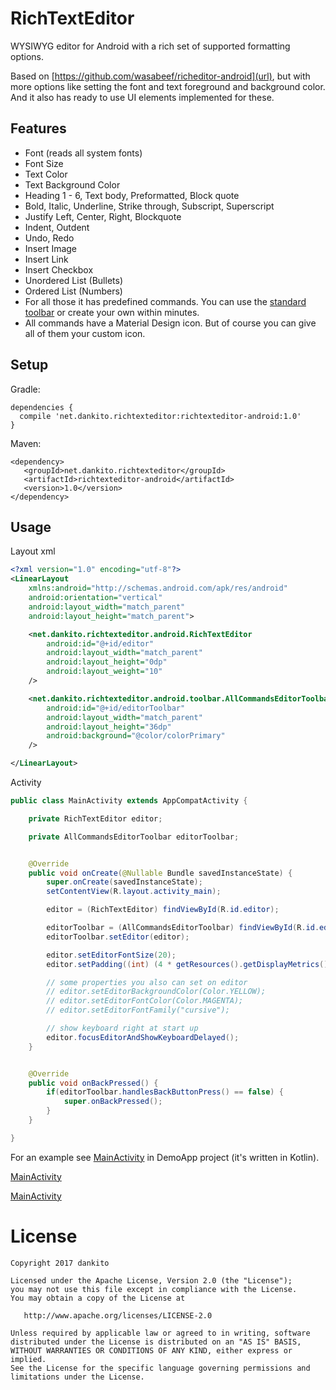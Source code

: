 # RichTextEditor
WYSIWYG editor for Android with a rich set of supported formatting options.

Based on [https://github.com/wasabeef/richeditor-android](url), but with more options like setting the font and text foreground and background color.
And it also has ready to use UI elements implemented for these.


## Features

- Font (reads all system fonts)
- Font Size
- Text Color
- Text Background Color
- Heading 1 - 6, Text body, Preformatted, Block quote
- Bold, Italic, Underline, Strike through, Subscript, Superscript
- Justify Left, Center, Right, Blockquote
- Indent, Outdent
- Undo, Redo
- Insert Image
- Insert Link
- Insert Checkbox
- Unordered List (Bullets)
- Ordered List (Numbers)
- For all those it has predefined commands. You can use the [standard toolbar](https://github.com/dankito/RichTextEditor/blob/master/RichTextEditorAndroid/src/main/kotlin/net/dankito/richtexteditor/android/toolbar/AllCommandsEditorToolbar.kt) or create your own within minutes.
- All commands have a Material Design icon. But of course you can give all of them your custom icon.



## Setup

Gradle:
```
dependencies {
  compile 'net.dankito.richtexteditor:richtexteditor-android:1.0'
}
```

Maven:
```
<dependency>
   <groupId>net.dankito.richtexteditor</groupId>
   <artifactId>richtexteditor-android</artifactId>
   <version>1.0</version>
</dependency>
```


## Usage

Layout xml

```xml
<?xml version="1.0" encoding="utf-8"?>
<LinearLayout
    xmlns:android="http://schemas.android.com/apk/res/android"
    android:orientation="vertical"
    android:layout_width="match_parent"
    android:layout_height="match_parent">

    <net.dankito.richtexteditor.android.RichTextEditor
        android:id="@+id/editor"
        android:layout_width="match_parent"
        android:layout_height="0dp"
        android:layout_weight="10"
    />

    <net.dankito.richtexteditor.android.toolbar.AllCommandsEditorToolbar
        android:id="@+id/editorToolbar"
        android:layout_width="match_parent"
        android:layout_height="36dp"
        android:background="@color/colorPrimary"
    />

</LinearLayout>
```

Activity

```java
public class MainActivity extends AppCompatActivity {

    private RichTextEditor editor;

    private AllCommandsEditorToolbar editorToolbar;


    @Override
    public void onCreate(@Nullable Bundle savedInstanceState) {
        super.onCreate(savedInstanceState);
        setContentView(R.layout.activity_main);

        editor = (RichTextEditor) findViewById(R.id.editor);

        editorToolbar = (AllCommandsEditorToolbar) findViewById(R.id.editorToolbar);
        editorToolbar.setEditor(editor);

        editor.setEditorFontSize(20);
        editor.setPadding((int) (4 * getResources().getDisplayMetrics().density));

        // some properties you also can set on editor
        // editor.setEditorBackgroundColor(Color.YELLOW);
        // editor.setEditorFontColor(Color.MAGENTA);
        // editor.setEditorFontFamily("cursive");

        // show keyboard right at start up
        editor.focusEditorAndShowKeyboardDelayed();
    }


    @Override
    public void onBackPressed() {
        if(editorToolbar.handlesBackButtonPress() == false) {
            super.onBackPressed();
        }
    }

}
```

For an example see [MainActivity](https://github.com/dankito/RichTextEditor/blob/master/DemoApp/src/main/kotlin/net/dankito/richtexteditor/android/demo/MainActivity.kt) in DemoApp project (it's written in Kotlin).

[MainActivity](../../blob/master/DemoApp/src/main/kotlin/net/dankito/richtexteditor/android/demo/MainActivity.kt)

[MainActivity](DemoApp/src/main/kotlin/net/dankito/richtexteditor/android/demo/MainActivity.kt)



# License

    Copyright 2017 dankito

    Licensed under the Apache License, Version 2.0 (the "License");
    you may not use this file except in compliance with the License.
    You may obtain a copy of the License at

       http://www.apache.org/licenses/LICENSE-2.0

    Unless required by applicable law or agreed to in writing, software
    distributed under the License is distributed on an "AS IS" BASIS,
    WITHOUT WARRANTIES OR CONDITIONS OF ANY KIND, either express or implied.
    See the License for the specific language governing permissions and
    limitations under the License.